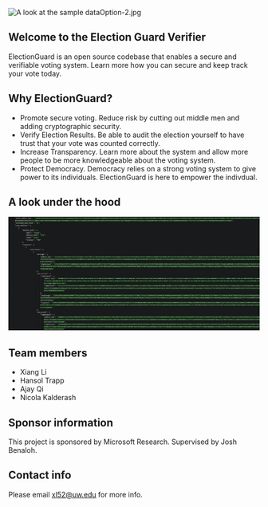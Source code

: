 ![A look at the sample data](https://raw.githubusercontent.com/albertli354/verifier-landing-page/master/re_ElectionGuard-Photo-)Option-2.jpg
## Welcome to the Election Guard Verifier

ElectionGuard is an open source codebase that enables a secure and verifiable voting system. Learn more how you can secure and keep track your vote today. 

## Why ElectionGuard?
- Promote secure voting.
Reduce risk by cutting out middle men and adding cryptographic security. 
- Verify Election Results.
Be able to audit the election yourself to have trust that your vote was counted correctly.
- Increase Transparency.
Learn more about the system and allow more people to be more knowledgeable about the voting system.
- Protect Democracy.
Democracy relies on a strong voting system to give power to its individuals. ElectionGuard is here to empower the indivdual.

## A look under the hood


![A look at the sample data](https://raw.githubusercontent.com/albertli354/verifier-landing-page/master/code%20snippet%20ballot%20top.PNG)

## Team members
- Xiang Li
- Hansol Trapp
- Ajay Qi
- Nicola Kalderash


## Sponsor information
This project is sponsored by Microsoft Research. 
Supervised by Josh Benaloh.
## Contact info
Please email xl52@uw.edu for more info.
